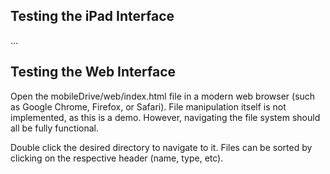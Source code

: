 ## Testing the iPad Interface ##
...

## Testing the Web Interface ##
Open the mobileDrive/web/index.html file in a modern web browser (such as
Google Chrome, Firefox, or Safari). File manipulation itself is not
implemented, as this is a demo. However, navigating the file system should all
be fully functional.

Double click the desired directory to navigate to it. Files can be sorted by
clicking on the respective header (name, type, etc).
